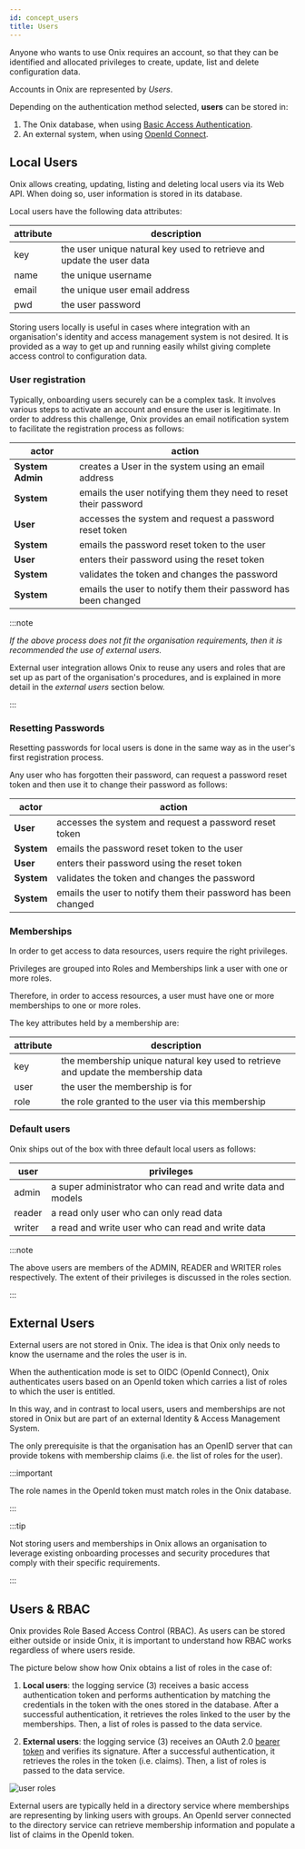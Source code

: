 ```yaml
---
id: concept_users
title: Users
---
```

Anyone who wants to use Onix requires an account, so that they can be identified and allocated privileges to create,
update, list and delete configuration data.

Accounts in Onix are represented by *Users*. 

Depending on the authentication method selected, **users** can be stored in:

1. The Onix database, when using [Basic Access Authentication](https://en.wikipedia.org/wiki/Basic_access_authentication).
2. An external system, when using [OpenId Connect](https://en.wikipedia.org/wiki/OpenID_Connect).

## Local Users

Onix allows creating, updating, listing and deleting local users via its Web API. When doing so, user information 
is stored in its database. 

Local users have the following data attributes:

| attribute | description | 
|---|---|
| key | the user unique natural key used to retrieve and update the user data |
| name | the unique username |
| email | the unique user email address |
| pwd | the user password |

Storing users locally is useful in cases where integration with an organisation's identity and access management system 
is not desired. It is provided as a way to get up and running easily whilst giving complete access control to configuration
data.

### User registration

Typically, onboarding users securely can be a complex task. It involves various steps to activate an account and ensure the 
user is legitimate. In order to address this challenge, Onix provides an email notification system to facilitate the
registration process as follows:

| actor | action |
|---|---|
| **System Admin** | creates a User in the system using an email address |
| **System** | emails the user notifying them they need to reset their password |
| **User** | accesses the system and request a password reset token |
| **System** | emails the password reset token to the user |
| **User** | enters their password using the reset token |
| **System** | validates the token and changes the password |
| **System** | emails the user to notify them their password has been changed |

:::note

*If the above process does not fit the organisation requirements, then it is recommended the use of external users.*

External user integration allows Onix to reuse any users and roles that are set up as part of the organisation's 
procedures, and is explained in more detail in the *external users* section below.

:::

### Resetting Passwords

Resetting passwords for local users is done in the same way as in the user's first registration process.

Any user who has forgotten their password, can request a password reset token and then use it to change their password 
as follows:

| actor | action |
|---|---|
| **User** | accesses the system and request a password reset token |
| **System** | emails the password reset token to the user |
| **User** | enters their password using the reset token |
| **System** | validates the token and changes the password |
| **System** | emails the user to notify them their password has been changed |

### Memberships

In order to get access to data resources, users require the right privileges. 

Privileges are grouped into Roles and Memberships link a user with one or more roles.

Therefore, in order to access resources, a user must have one or more memberships to one or more roles.

The key attributes held by a membership are:

| attribute | description | 
|---|---|
| key | the membership unique natural key used to retrieve and update the membership data |
| user | the user the membership is for |
| role | the role granted to the user via this membership |

### Default users

Onix ships out of the box with three default local users as follows:

| user | privileges |
|---|---|
| admin | a super administrator who can read and write data and models |
| reader | a read only user who can only read data |
| writer | a read and write user who can read and write data |

:::note

The above users are members of the ADMIN, READER and WRITER roles respectively. The extent of their privileges is 
discussed in the roles section.

:::

## External Users

External users are not stored in Onix. The idea is that Onix only needs to know the username and the roles the user is in.

When the authentication mode is set to OIDC (OpenId Connect), Onix authenticates users based on an OpenId token which 
carries a list of roles to which the user is entitled.

In this way, and in contrast to local users, users and memberships are not stored in Onix but are part of an external Identity & Access Management System.

The only prerequisite is that the organisation has an OpenID server that can provide tokens with membership claims (i.e.
 the list of roles for the user).
 
:::important

The role names in the OpenId token must match roles in the Onix database.

:::

:::tip

Not storing users and memberships in Onix allows an organisation to leverage existing onboarding processes and 
security procedures that comply with their specific requirements.

:::

## Users & RBAC

Onix provides Role Based Access Control (RBAC). 
As users can be stored either outside or inside Onix, it is important to understand
how RBAC works regardless of where users reside.

The picture below show how Onix obtains a list of roles in the case of:
 
 1. **Local users**: the logging service (3) receives a basic access authentication token and performs authentication by 
 matching the credentials in the token with the ones stored in the database. After a successful authentication, it 
 retrieves the roles linked to the user by the memberships. Then, a list of roles is passed to the data service.
 
 2. **External users**:  the logging service (3) receives an OAuth 2.0 [bearer token](https://tools.ietf.org/html/rfc6750) 
 and verifies its signature. After a successful authentication, it retrieves the roles in the token (i.e. claims). Then, 
 a list of roles is passed to the data service.

![user roles](/img/concept_users.png)

External users are typically held in a directory service where memberships are representing by linking users with groups.
An OpenId server connected to the directory service can retrieve membership information and populate a list of claims
in the OpenId token.
